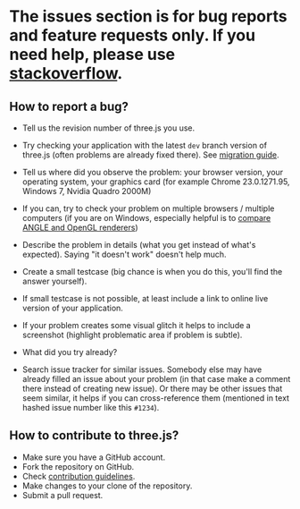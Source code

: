 # The issues section is for bug reports and feature requests only. If you need help, please use [stackoverflow](http://stackoverflow.com/questions/tagged/three.js).

## How to report a bug?

* Tell us the revision number of three.js you use.
* Try checking your application with the latest `dev` branch version of three.js (often problems are already fixed there). See [migration guide](https://github.com/mrdoob/three.js/wiki/Migration).
* Tell us where did you observe the problem: your browser version, your operating system, your graphics card (for example Chrome 23.0.1271.95, Windows 7, Nvidia Quadro 2000M)
* If you can, try to check your problem on multiple browsers / multiple computers (if you are on Windows, especially helpful is to [compare ANGLE and OpenGL renderers](https://github.com/mrdoob/three.js/wiki/How-to-use-OpenGL-or-ANGLE-rendering-on-Windows))

* Describe the problem in details (what you get instead of what's expected). Saying "it doesn't work" doesn't help much.
* Create a small testcase (big chance is when you do this, you'll find the answer yourself).
* If small testcase is not possible, at least include a link to online live version of your application.
* If your problem creates some visual glitch it helps to include a screenshot (highlight problematic area if problem is subtle).

* What did you try already?
* Search issue tracker for similar issues. Somebody else may have already filled an issue about your problem (in that case make a comment there instead of creating new issue). Or there may be other issues that seem similar, it helps if you can cross-reference them (mentioned in text hashed issue number like this `#1234`).

## How to contribute to three.js?

* Make sure you have a GitHub account.
* Fork the repository on GitHub.
* Check [contribution guidelines](https://github.com/mrdoob/three.js/wiki/How-to-contribute-to-three.js).
* Make changes to your clone of the repository.
* Submit a pull request.

